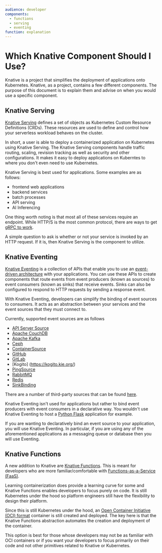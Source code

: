 ```yaml
---
audience: developer
components:
  - functions
  - serving
  - eventing
function: explanation
---
```


# Which Knative Component Should I Use?

Knative is a project that simplifies the deployment of applications onto Kubernetes. Knative, as a project, contains a few different components. The purpose of this document is to explain them and advise on when you would use a specific component. 


## Knative Serving

[Knative Serving](https://knative.dev/docs/serving/) defines a set of objects as Kubernetes Custom Resource Definitions (CRDs). These resources are used to define and control how your serverless workload behaves on the cluster.

In short, a user is able to deploy a containerized application on Kubernetes using Knative Serving. The Knative Serving components handle traffic routing, scaling, revision tracking as well as security and other configurations. It makes it easy to deploy applications on Kuberntes to where you don't even need to use Kubernetes. 

Knative Serving is best used for applications. Some examples are as follows:

- frontend web applications
- backend services
- batch processes
- API serving
- AI Inferencing

One thing worth noting is that most all of these services require an endpoint. While HTTP/S is the most common protocol, there are ways to get [gRPC to work](https://github.com/knative/docs/tree/main/code-samples/serving/grpc-ping-go).

A simple question to ask is whether or not your service is invoked by an HTTP request. If it is, then Knative Serving is the component to utilize. 



## Knative Eventing

[Knative Eventing](https://knative.dev/docs/eventing/) is a collection of APIs that enable you to use an [event-driven architecture](https://en.wikipedia.org/wiki/Event-driven_architecture) with your applications. You can use these APIs to create components that route events from event producers (known as sources) to event consumers (known as sinks) that receive events. Sinks can also be configured to respond to HTTP requests by sending a response event.

With Knative Eventing, developers can simplify the binding of event sources to consumers. It acts as an abstraction between your services and the event sources that they must connect to. 

Currently, supported event sources are as follows

- [API Server Source](https://knative.dev/docs/eventing/sources/apiserversource/)
- [Apache CouchDB](https://couchdb.apache.org/)
- [Apache Kafka](https://kafka.apache.org/)
- [Ceph](https://ceph.io)
- [ContainerSource](https://knative.dev/docs/eventing/custom-event-source/containersource/)
- [GitHub](https://github.com)
- [GitLab](https://gitlab.com)
- [Kogito] (https://kogito.kie.org/)
- [PingSource](https://knative.dev/docs/eventing/sources/ping-source/)
- [RabbitMQ](https://rabbitmq.com)
- [Redis](https://redis.io)
- [SinkBinding](https://knative.dev/docs/eventing/custom-event-source/sinkbinding/)

There are a number of third-party sources that can be found [here](https://knative.dev/docs/eventing/sources/#third-party-sources).

Knative Eventing isn't used for applications but rather to bind event producers with event consumers in a declarative way. You wouldn't use Knative Eventing to host a [Python Flask](https://flask.palletsprojects.com/en/3.0.x/) application for example. 

If you are wanting to declaratively bind an event source to your application, you will use Knative Eventing. In particular, if you are using any of the aforementioned applications as a messaging queue or database then you will use Eventing.

## Knative Functions
A new addition to Knative are [Knative Functions](https://knative.dev/docs/functions/). This is meant for developers who are more familiar/comfortable with [Functions-as-a-Service (FaaS)](https://en.wikipedia.org/wiki/Function_as_a_service). 

Learning containerization does provide a learning curve for some and Knative Functions enables developers to focus purely on code. It is still Kubernetes under the hood so platform engineers still have the flexibility to design their platform. 

Since this is still Kubernetes under the hood, an [Open Container Initiative (OCI) format](https://opencontainers.org/about/overview/) container is still created and deployed. The key here is that the Knative Functions abstraction automates the creation and deployment of the container. 

This option is best for those whose developers may not be as familiar with OCI containers or if you want your developers to focus primarily on their code and not other primitives related to Knative or Kubernetes. 